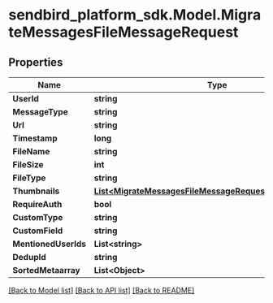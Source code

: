 
# sendbird_platform_sdk.Model.MigrateMessagesFileMessageRequest

## Properties

Name | Type | Description | Notes
------------ | ------------- | ------------- | -------------
**UserId** | **string** |  | 
**MessageType** | **string** |  | 
**Url** | **string** |  | 
**Timestamp** | **long** |  | 
**FileName** | **string** |  | [optional] 
**FileSize** | **int** |  | [optional] 
**FileType** | **string** |  | [optional] 
**Thumbnails** | [**List&lt;MigrateMessagesFileMessageRequestThumbnailsInner&gt;**](MigrateMessagesFileMessageRequestThumbnailsInner.md) |  | [optional] 
**RequireAuth** | **bool** |  | [optional] 
**CustomType** | **string** |  | [optional] 
**CustomField** | **string** |  | [optional] 
**MentionedUserIds** | **List&lt;string&gt;** |  | [optional] 
**DedupId** | **string** |  | [optional] 
**SortedMetaarray** | **List&lt;Object&gt;** |  | [optional] 

[[Back to Model list]](../README.md#documentation-for-models)
[[Back to API list]](../README.md#documentation-for-api-endpoints)
[[Back to README]](../README.md)

